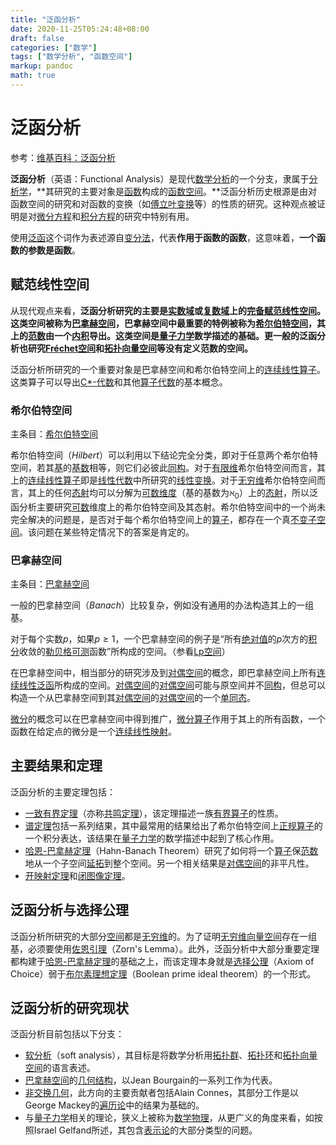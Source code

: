 ```yaml
---
title: "泛函分析"
date: 2020-11-25T05:24:48+08:00
draft: false
categories: ["数学"]
tags: ["数学分析", "函数空间"]
markup: pandoc
math: true
---
```

# 泛函分析

参考：[维基百科：泛函分析](https://zh.wikipedia.org/wiki/泛函分析)

**泛函分析**（英语：Functional Analysis）是现代[数学分析](https://zh.wikipedia.org/wiki/数学分析)的一个分支，隶属于[分析学](https://zh.wikipedia.org/wiki/分析学)，**其研究的主要对象是[函数](https://zh.wikipedia.org/wiki/函数)构成的[函数空间](https://zh.wikipedia.org/wiki/函数空间)。**泛函分析历史根源是由对函数空间的研究和对函数的变换（如[傅立叶变换](https://zh.wikipedia.org/wiki/傅立叶变换)等）的性质的研究。这种观点被证明是对[微分方程](https://zh.wikipedia.org/wiki/微分方程)和[积分方程](https://zh.wikipedia.org/wiki/积分方程)的研究中特别有用。

使用[泛函](https://zh.wikipedia.org/wiki/泛函)这个词作为表述源自[变分法](https://zh.wikipedia.org/wiki/变分法)，代表**作用于函数的函数**，这意味着，**一个函数的参数是函数**。

## 赋范线性空间

从现代观点来看，**泛函分析研究的主要是[实数域](https://zh.wikipedia.org/wiki/实数域)或[复数域](https://zh.wikipedia.org/wiki/复数域)上的[完备](https://zh.wikipedia.org/wiki/完备)[赋范线性空间](https://zh.wikipedia.org/wiki/赋范线性空间)。这类空间被称为[巴拿赫空间](https://zh.wikipedia.org/wiki/巴拿赫空间)，巴拿赫空间中最重要的特例被称为[希尔伯特空间](https://zh.wikipedia.org/wiki/希尔伯特空间)，其上的[范数](https://zh.wikipedia.org/wiki/范数)由一个[内积](https://zh.wikipedia.org/wiki/内积)导出。这类空间是[量子力学](https://zh.wikipedia.org/wiki/量子力学)数学描述的基础。更一般的泛函分析也研究[Fréchet空间](https://zh.wikipedia.org/w/index.php?title=Fréchet空间&action=edit&redlink=1)和[拓扑向量空间](https://zh.wikipedia.org/wiki/拓扑向量空间)等没有定义范数的空间。**

泛函分析所研究的一个重要对象是巴拿赫空间和希尔伯特空间上的[连续](https://zh.wikipedia.org/wiki/连续)[线性算子](https://zh.wikipedia.org/wiki/线性算子)。这类算子可以导出[C*-代数](https://zh.wikipedia.org/wiki/C*-代数)和其他[算子代数](https://zh.wikipedia.org/w/index.php?title=算子代数&action=edit&redlink=1)的基本概念。

### 希尔伯特空间

主条目：[希尔伯特空间](https://zh.wikipedia.org/wiki/希尔伯特空间)

希尔伯特空间（*Hilbert*）可以利用以下结论完全分类，即对于任意两个希尔伯特空间，若其[基](https://zh.wikipedia.org/wiki/基)的[基数](https://zh.wikipedia.org/wiki/基数)相等，则它们必彼此[同构](https://zh.wikipedia.org/wiki/同构)。对于[有限维](https://zh.wikipedia.org/w/index.php?title=有限维&action=edit&redlink=1)希尔伯特空间而言，其上的[连续](https://zh.wikipedia.org/wiki/连续)[线性算子](https://zh.wikipedia.org/wiki/线性算子)即是[线性代数](https://zh.wikipedia.org/wiki/线性代数)中所研究的[线性变换](https://zh.wikipedia.org/wiki/线性变换)。对于[无穷维](https://zh.wikipedia.org/w/index.php?title=无穷维&action=edit&redlink=1)希尔伯特空间而言，其上的任何[态射](https://zh.wikipedia.org/wiki/态射)均可以分解为[可数](https://zh.wikipedia.org/wiki/可数)[维度](https://zh.wikipedia.org/wiki/维度)（基的基数为$\displaystyle \aleph _{0}$）上的[态射](https://zh.wikipedia.org/wiki/态射)，所以泛函分析主要研究[可数](https://zh.wikipedia.org/wiki/可数)维度上的希尔伯特空间及其态射。希尔伯特空间中的一个尚未完全解决的问题是，是否对于每个希尔伯特空间上的[算子](https://zh.wikipedia.org/wiki/算子)，都存在一个真[不变子空间](https://zh.wikipedia.org/wiki/不变子空间)。该问题在某些特定情况下的答案是肯定的。

### 巴拿赫空间

主条目：[巴拿赫空间](https://zh.wikipedia.org/wiki/巴拿赫空间)

一般的巴拿赫空间（*Banach*）比较复杂，例如没有通用的办法构造其上的一组基。

对于每个实数$\displaystyle p$，如果$\displaystyle p\geq 1$，一个巴拿赫空间的例子是“所有[绝对值](https://zh.wikipedia.org/wiki/绝对值)的$\displaystyle p$次方的[积分](https://zh.wikipedia.org/wiki/积分)收敛的[勒贝格可测](https://zh.wikipedia.org/wiki/勒贝格可测)函数”所构成的空间。（参看[Lp空间](https://zh.wikipedia.org/wiki/Lp空间)）

在巴拿赫空间中，相当部分的研究涉及到[对偶空间](https://zh.wikipedia.org/wiki/对偶空间)的概念，即巴拿赫空间上所有[连续](https://zh.wikipedia.org/wiki/连续)[线性泛函](https://zh.wikipedia.org/wiki/线性泛函)所构成的空间。[对偶空间](https://zh.wikipedia.org/wiki/对偶空间)的[对偶空间](https://zh.wikipedia.org/wiki/对偶空间)可能与原空间并不[同构](https://zh.wikipedia.org/wiki/同构)，但总可以构造一个从巴拿赫空间到其[对偶空间](https://zh.wikipedia.org/wiki/对偶空间)的[对偶空间](https://zh.wikipedia.org/wiki/对偶空间)的一个[单同态](https://zh.wikipedia.org/wiki/单同态)。

[微分](https://zh.wikipedia.org/wiki/微分)的概念可以在巴拿赫空间中得到推广，[微分](https://zh.wikipedia.org/wiki/微分)[算子](https://zh.wikipedia.org/wiki/算子)作用于其上的所有函数，一个函数在给定点的微分是一个[连续](https://zh.wikipedia.org/wiki/连续)[线性映射](https://zh.wikipedia.org/wiki/线性映射)。

## 主要结果和定理

泛函分析的主要定理包括：

- [一致有界定理](https://zh.wikipedia.org/wiki/一致有界定理)（亦称[共鸣定理](https://zh.wikipedia.org/wiki/共鸣定理)），该定理描述一族[有界算子](https://zh.wikipedia.org/wiki/有界算子)的性质。
- [谱定理](https://zh.wikipedia.org/wiki/谱定理)包括一系列结果，其中最常用的结果给出了希尔伯特空间上[正规算子](https://zh.wikipedia.org/wiki/正规算子)的一个积分表达，该结果在[量子力学](https://zh.wikipedia.org/wiki/量子力学)的数学描述中起到了核心作用。
- [哈恩-巴拿赫定理](https://zh.wikipedia.org/wiki/哈恩-巴拿赫定理)（Hahn-Banach Theorem）研究了如何将一个[算子](https://zh.wikipedia.org/wiki/算子)保[范数](https://zh.wikipedia.org/wiki/范数)地从一个子空间[延拓](https://zh.wikipedia.org/w/index.php?title=延拓&action=edit&redlink=1)到整个空间。另一个相关结果是[对偶空间](https://zh.wikipedia.org/wiki/对偶空间)的非平凡性。
- [开映射定理](https://zh.wikipedia.org/wiki/开映射定理)和[闭图像定理](https://zh.wikipedia.org/wiki/闭图像定理)。

## 泛函分析与选择公理

泛函分析所研究的大部分[空间](https://zh.wikipedia.org/wiki/空间)都是[无穷维](https://zh.wikipedia.org/w/index.php?title=无穷维&action=edit&redlink=1)的。为了证明[无穷维](https://zh.wikipedia.org/w/index.php?title=无穷维&action=edit&redlink=1)[向量空间](https://zh.wikipedia.org/wiki/向量空间)存在一组基，必须要使用[佐恩引理](https://zh.wikipedia.org/wiki/佐恩引理)（Zorn's Lemma）。此外，泛函分析中大部分重要定理都构建于[哈恩-巴拿赫定理](https://zh.wikipedia.org/wiki/哈恩-巴拿赫定理)的基础之上，而该定理本身就是[选择公理](https://zh.wikipedia.org/wiki/选择公理)（Axiom of Choice）弱于[布尔素理想定理](https://zh.wikipedia.org/wiki/布尔素理想定理)（Boolean prime ideal theorem）的一个形式。

## 泛函分析的研究现状

泛函分析目前包括以下分支：

- [软分析](https://zh.wikipedia.org/w/index.php?title=软分析&action=edit&redlink=1)（soft analysis），其目标是将数学分析用[拓扑群](https://zh.wikipedia.org/wiki/拓扑群)、[拓扑环](https://zh.wikipedia.org/w/index.php?title=拓扑环&action=edit&redlink=1)和[拓扑向量空间](https://zh.wikipedia.org/wiki/拓扑向量空间)的语言表述。
- [巴拿赫空间](https://zh.wikipedia.org/wiki/巴拿赫空间)的[几何结构](https://zh.wikipedia.org/w/index.php?title=几何结构&action=edit&redlink=1)，以Jean Bourgain的一系列工作为代表。
- [非交换几何](https://zh.wikipedia.org/wiki/非交換幾何)，此方向的主要贡献者包括Alain Connes，其部分工作是以George Mackey的[遍历论](https://zh.wikipedia.org/wiki/遍历论)中的结果为基础的。
- 与[量子力学](https://zh.wikipedia.org/wiki/量子力学)相关的理论，狭义上被称为[数学物理](https://zh.wikipedia.org/wiki/数学物理)，从更广义的角度来看，如按照Israel Gelfand所述，其包含[表示论](https://zh.wikipedia.org/wiki/表示论)的大部分类型的问题。


